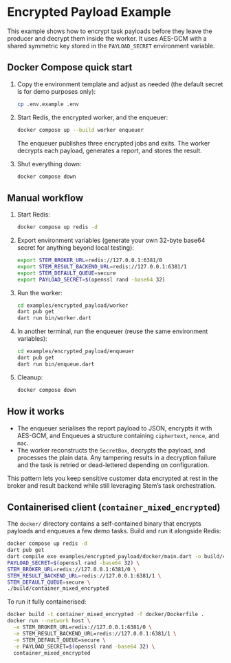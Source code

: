 # Encrypted Payload Example

This example shows how to encrypt task payloads before they leave the producer
and decrypt them inside the worker. It uses AES-GCM with a shared symmetric key
stored in the `PAYLOAD_SECRET` environment variable.

## Docker Compose quick start

1. Copy the environment template and adjust as needed (the default secret is
   for demo purposes only):

   ```bash
   cp .env.example .env
   ```

2. Start Redis, the encrypted worker, and the enqueuer:

   ```bash
   docker compose up --build worker enqueuer
   ```

   The enqueuer publishes three encrypted jobs and exits. The worker decrypts
   each payload, generates a report, and stores the result.

3. Shut everything down:

   ```bash
   docker compose down
   ```

## Manual workflow

1. Start Redis:

   ```bash
   docker compose up redis -d
   ```

2. Export environment variables (generate your own 32-byte base64 secret for
   anything beyond local testing):

   ```bash
   export STEM_BROKER_URL=redis://127.0.0.1:6381/0
   export STEM_RESULT_BACKEND_URL=redis://127.0.0.1:6381/1
   export STEM_DEFAULT_QUEUE=secure
   export PAYLOAD_SECRET=$(openssl rand -base64 32)
   ```

3. Run the worker:

   ```bash
   cd examples/encrypted_payload/worker
   dart pub get
   dart run bin/worker.dart
   ```

4. In another terminal, run the enqueuer (reuse the same environment variables):

   ```bash
   cd examples/encrypted_payload/enqueuer
   dart pub get
   dart run bin/enqueue.dart
   ```

5. Cleanup:

   ```bash
   docker compose down
   ```

## How it works

- The enqueuer serialises the report payload to JSON, encrypts it with AES-GCM,
  and Enqueues a structure containing `ciphertext`, `nonce`, and `mac`.
- The worker reconstructs the `SecretBox`, decrypts the payload, and processes
  the plain data. Any tampering results in a decryption failure and the task is
  retried or dead-lettered depending on configuration.

This pattern lets you keep sensitive customer data encrypted at rest in the
broker and result backend while still leveraging Stem’s task orchestration.

## Containerised client (`container_mixed_encrypted`)

The `docker/` directory contains a self-contained binary that encrypts payloads
and enqueues a few demo tasks. Build and run it alongside Redis:

```bash
docker compose up redis -d
dart pub get
dart compile exe examples/encrypted_payload/docker/main.dart -o build/container_mixed_encrypted
PAYLOAD_SECRET=$(openssl rand -base64 32) \
STEM_BROKER_URL=redis://127.0.0.1:6381/0 \
STEM_RESULT_BACKEND_URL=redis://127.0.0.1:6381/1 \
STEM_DEFAULT_QUEUE=secure \
./build/container_mixed_encrypted
```

To run it fully containerised:

```bash
docker build -t container_mixed_encrypted -f docker/Dockerfile .
docker run --network host \
  -e STEM_BROKER_URL=redis://127.0.0.1:6381/0 \
  -e STEM_RESULT_BACKEND_URL=redis://127.0.0.1:6381/1 \
  -e STEM_DEFAULT_QUEUE=secure \
  -e PAYLOAD_SECRET=$(openssl rand -base64 32) \
  container_mixed_encrypted
```
